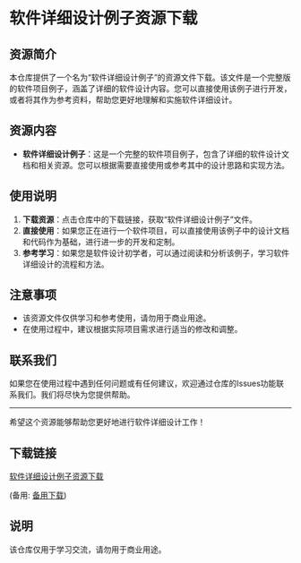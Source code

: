 # 软件详细设计例子资源下载

## 资源简介

本仓库提供了一个名为“软件详细设计例子”的资源文件下载。该文件是一个完整版的软件项目例子，涵盖了详细的软件设计内容。您可以直接使用该例子进行开发，或者将其作为参考资料，帮助您更好地理解和实施软件详细设计。

## 资源内容

- **软件详细设计例子**：这是一个完整的软件项目例子，包含了详细的软件设计文档和相关资源。您可以根据需要直接使用或参考其中的设计思路和实现方法。

## 使用说明

1. **下载资源**：点击仓库中的下载链接，获取“软件详细设计例子”文件。
2. **直接使用**：如果您正在进行一个软件项目，可以直接使用该例子中的设计文档和代码作为基础，进行进一步的开发和定制。
3. **参考学习**：如果您是软件设计初学者，可以通过阅读和分析该例子，学习软件详细设计的流程和方法。

## 注意事项

- 该资源文件仅供学习和参考使用，请勿用于商业用途。
- 在使用过程中，建议根据实际项目需求进行适当的修改和调整。

## 联系我们

如果您在使用过程中遇到任何问题或有任何建议，欢迎通过仓库的Issues功能联系我们。我们将尽快为您提供帮助。

---

希望这个资源能够帮助您更好地进行软件详细设计工作！

## 下载链接
[软件详细设计例子资源下载](https://pan.quark.cn/s/adb693e0c1e1) 

(备用: [备用下载](https://pan.baidu.com/s/1EGuY2D8s8dBTS3x5txX_pA?pwd=1234))

## 说明

该仓库仅用于学习交流，请勿用于商业用途。
